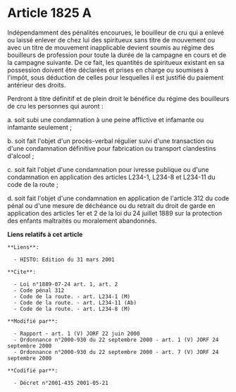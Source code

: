 # Article 1825 A

Indépendamment des pénalités encourues, le bouilleur de cru qui a enlevé ou laissé enlever de chez lui des spiritueux sans
titre de mouvement ou avec un titre de mouvement inapplicable devient soumis au régime des bouilleurs de profession pour
toute la durée de la campagne en cours et de la campagne suivante. De ce fait, les quantités de spiritueux existant en sa
possession doivent être déclarées et prises en charge ou soumises à l'impôt, sous déduction de celles pour lesquelles il est
justifié du paiement antérieur des droits.

Perdront à titre définitif et de plein droit le bénéfice du régime des bouilleurs de cru les personnes qui auront :

a. soit subi une condamnation à une peine afflictive et infamante ou infamante seulement ;

b. soit fait l'objet d'un procès-verbal régulier suivi d'une transaction ou d'une condamnation définitive pour fabrication ou
transport clandestins d'alcool ;

c. soit fait l'objet d'une condamnation pour ivresse publique ou d'une condamnation en application des articles L234-1,
L234-8 et L234-11  du code de la route ;

d. soit fait l'objet d'une condamnation en application de l'article 312 du code pénal ou d'une mesure de déchéance ou du
retrait du droit de garde en application des articles 1er et 2 de la loi du 24 juillet 1889 sur la protection des enfants
maltraités ou moralement abandonnés.

**Liens relatifs à cet article**

	**Liens**:

	  - HISTO: Edition du 31 mars 2001

	**Cite**:

	  - Loi n°1889-07-24 art. 1, art. 2
	  - Code pénal 312
	  - Code de la route. - art. L234-1 (M)
	  - Code de la route. - art. L234-11 (Ab)
	  - Code de la route. - art. L234-8 (M)

	**Modifié par**:

	  - Rapport - art. 1 (V) JORF 22 juin 2000
	  - Ordonnance n°2000-930 du 22 septembre 2000 - art. 1 (V) JORF 24 septembre 2000
	  - Ordonnance n°2000-930 du 22 septembre 2000 - art. 7 (V) JORF 24 septembre 2000

	**Codifié par**:

	  - Décret n°2001-435 2001-05-21
